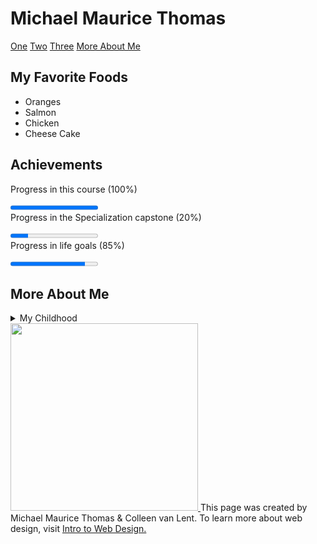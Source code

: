 <!DOCTYPE html>
<html lang="en">
<meta charset="UTF-8">
    <title>Final Test</title>
<body>
<h1>Michael Maurice Thomas</h1>
<nav>
  <a href="/One/">One</a>
  <a href="/Two/">Two</a>
  <a href="/Three/">Three</a>
  <a href="/More About Me/">More About Me</a>
</nav>
<h2>My Favorite Foods</h2>
<ul>
<li>Oranges</li> 
<li>Salmon</li>
<li>Chicken</li>
<li>Cheese Cake</li>
</ul>
<h2>Achievements</h2>
<label for="file">Progress in this course (100%)</label>

<progress id="file" max="100" value="100"> 100% </progress><br>
<label for="file">Progress in the Specialization capstone (20%)</label>

<progress id="file" max="100" value="20"> 20% </progress><br>
<label for="file">Progress in life goals (85%)</label>

<progress id="file" max="100" value="85"> 85% </progress>

<h2>More About Me</h2>
<details>
  <summary>My Childhood</summary>
  <p>I grew up in NW Washington, DC with a beautiful hilltop view of the Nation's Capital.</p>
</details>
<a href="http://www.intro-webdesign.com/images/newlogo.png">
<img border="0" alt="" src="http://www.intro-webdesign.com/images/newlogo.png"width="300" height="300">
</a>This page was created by Michael Maurice Thomas & Colleen van Lent. To learn more about web design, visit <a href="http://www.intro-webdesign.com">Intro to Web Design.</a>
</body>
</html>
